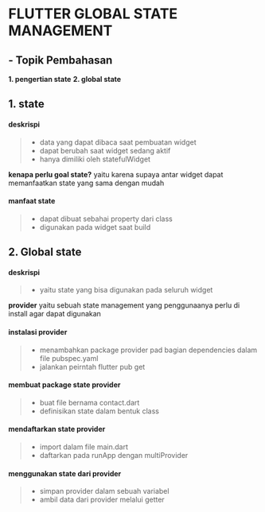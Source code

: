# FLUTTER GLOBAL STATE MANAGEMENT

## - Topik Pembahasan
**1. pengertian state**
**2. global state**


## 1.  state
#### deskrispi
>- data yang dapat dibaca saat pembuatan widget
>- dapat berubah saat widget sedang aktif
>- hanya dimiliki oleh statefulWidget

**kenapa perlu goal state?**
yaitu karena supaya antar widget dapat memanfaatkan state yang sama dengan mudah


#### manfaat state
>- dapat dibuat sebahai property dari class
>- digunakan pada widget saat build

## 2. Global state
#### deskrispi
>- yaitu state yang bisa digunakan pada seluruh widget

**provider**
yaitu sebuah state management yang penggunaanya perlu di install agar dapat digunakan

#### instalasi provider
>- menambahkan package provider pad bagian dependencies dalam file pubspec.yaml
>- jalankan peirntah flutter pub get

#### membuat package state provider
>- buat file bernama contact.dart
>- definisikan state dalam bentuk class

#### mendaftarkan state provider
>- import dalam file main.dart
>- daftarkan pada runApp dengan multiProvider

#### menggunakan state dari provider
>- simpan provider dalam sebuah variabel
>- ambil data dari provider melalui getter


   [dill]: <https://github.com/joemccann/dillinger>
   [git-repo-url]: <https://github.com/joemccann/dillinger.git>
   [john gruber]: <http://daringfireball.net>
   [df1]: <http://daringfireball.net/projects/markdown/>
   [markdown-it]: <https://github.com/markdown-it/markdown-it>
   [Ace Editor]: <http://ace.ajax.org>
   [node.js]: <http://nodejs.org>
   [Twitter Bootstrap]: <http://twitter.github.com/bootstrap/>
   [jQuery]: <http://jquery.com>
   [@tjholowaychuk]: <http://twitter.com/tjholowaychuk>
   [express]: <http://expressjs.com>
   [AngularJS]: <http://angularjs.org>
   [Gulp]: <http://gulpjs.com>

   [PlDb]: <https://github.com/joemccann/dillinger/tree/master/plugins/dropbox/README.md>
   [PlGh]: <https://github.com/joemccann/dillinger/tree/master/plugins/github/README.md>
   [PlGd]: <https://github.com/joemccann/dillinger/tree/master/plugins/googledrive/README.md>
   [PlOd]: <https://github.com/joemccann/dillinger/tree/master/plugins/onedrive/README.md>
   [PlMe]: <https://github.com/joemccann/dillinger/tree/master/plugins/medium/README.md>
   [PlGa]: <https://github.com/RahulHP/dillinger/blob/master/plugins/googleanalytics/README.md>
